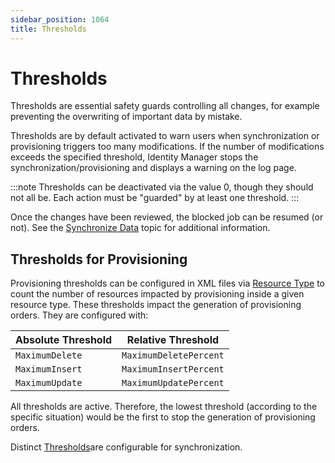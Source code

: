 ```yaml
---
sidebar_position: 1064
title: Thresholds
---
```


# Thresholds

Thresholds are essential safety guards controlling all changes, for example preventing the overwriting of important data by mistake.

Thresholds are by default activated to warn users when synchronization or provisioning triggers too many modifications. If the number of modifications exceeds the specified threshold, Identity Manager stops the synchronization/provisioning and displays a warning on the log page.

:::note
Thresholds can be deactivated via the value 0, though they should not all be. Each action must be "guarded" by at least one threshold.
:::

Once the changes have been reviewed, the blocked job can be resumed (or not). See the [Synchronize Data](../../../user-guide/set-up/synchronization/index "Synchronize Data") topic for additional information.

## Thresholds for Provisioning

Provisioning thresholds can be configured in XML files via [Resource Type](../../toolkit/xml-configuration/provisioning/resourcetype/index "Resource Type") to count the number of resources impacted by provisioning inside a given resource type. These thresholds impact the generation of provisioning orders. They are configured with:

| Absolute Threshold | Relative Threshold |
| --- | --- |
| `MaximumDelete` | `MaximumDeletePercent` |
| `MaximumInsert` | `MaximumInsertPercent` |
| `MaximumUpdate` | `MaximumUpdatePercent` |

All thresholds are active. Therefore, the lowest threshold (according to the specific situation) would be the first to stop the generation of provisioning orders.

Distinct [Thresholds](../../synchronization/synchro-thresholds/index "Thresholds")are configurable for synchronization.